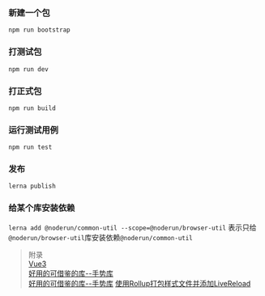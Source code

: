 ### 新建一个包
```
npm run bootstrap
```
### 打测试包
```
npm run dev
```
### 打正式包
```
npm run build
```
### 运行测试用例
```
npm run test
```

### 发布
```
lerna publish
```

### 给某个库安装依赖
`lerna add @noderun/common-util --scope=@noderun/browser-util`
表示只给`@noderun/browser-util`库安装依赖`@noderun/common-util`

> 附录  
[Vue3](http://git.poorman.top/topuser/vue-next)  
[好用的可借鉴的库--手势库](https://segmentfault.com/a/1190000010511484#articleHeader0)  
[好用的可借鉴的库--手势库](https://github.com/any86/any-touch/blob/master/docs/API.md) 
[使用Rollup打包样式文件并添加LiveReload](https://www.w3cplus.com/javascript/learn-rollup-css.html)   